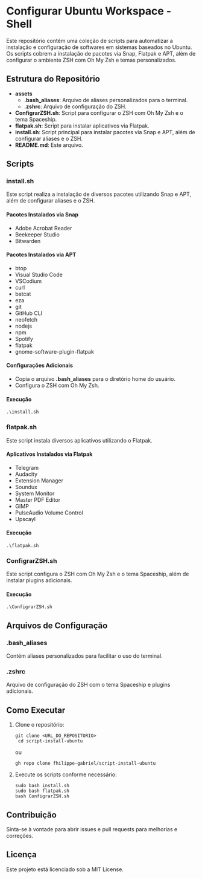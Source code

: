 # Configurar Ubuntu Workspace - Shell

Este repositório contém uma coleção de scripts para automatizar a instalação e configuração de softwares em sistemas baseados no Ubuntu. Os scripts cobrem a instalação de pacotes via Snap, Flatpak e APT, além de configurar o ambiente ZSH com Oh My Zsh e temas personalizados.

## Estrutura do Repositório

- **assets**
  - **.bash_aliases**: Arquivo de aliases personalizados para o terminal.
  - **.zshrc**: Arquivo de configuração do ZSH.
- **ConfigrarZSH.sh**: Script para configurar o ZSH com Oh My Zsh e o tema Spaceship.
- **flatpak.sh**: Script para instalar aplicativos via Flatpak.
- **install.sh**: Script principal para instalar pacotes via Snap e APT, além de configurar aliases e o ZSH.
- **README.md**: Este arquivo.

## Scripts

### install.sh

Este script realiza a instalação de diversos pacotes utilizando Snap e APT, além de configurar aliases e o ZSH.

#### Pacotes Instalados via Snap

- Adobe Acrobat Reader
- Beekeeper Studio
- Bitwarden

#### Pacotes Instalados via APT

- btop
- Visual Studio Code
- VSCodium
- curl
- batcat
- eza
- git
- GitHub CLI
- neofetch
- nodejs
- npm
- Spotify
- flatpak
- gnome-software-plugin-flatpak

#### Configurações Adicionais

- Copia o arquivo **.bash_aliases** para o diretório home do usuário.
- Configura o ZSH com Oh My Zsh.

#### Execução

```
.\install.sh
```

### flatpak.sh

Este script instala diversos aplicativos utilizando o Flatpak.

#### Aplicativos Instalados via Flatpak

- Telegram
- Audacity
- Extension Manager
- Soundux
- System Monitor
- Master PDF Editor
- GIMP
- PulseAudio Volume Control
- Upscayl

#### Execução

```
.\flatpak.sh
```

### ConfigrarZSH.sh

Este script configura o ZSH com Oh My Zsh e o tema Spaceship, além de instalar plugins adicionais.

#### Execução

```
.\ConfigrarZSH.sh
```

## Arquivos de Configuração

### .bash_aliases

Contém aliases personalizados para facilitar o uso do terminal.

### .zshrc

Arquivo de configuração do ZSH com o tema Spaceship e plugins adicionais.

## Como Executar

1.  Clone o repositório:

    ```
    git clone <URL_DO_REPOSITORIO>
     cd script-install-ubuntu
    ```

    ou

    ```
    gh repo clone fhilippe-gabriel/script-install-ubuntu
    ```

2.  Execute os scripts conforme necessário:
    ```
    sudo bash install.sh
    sudo bash flatpak.sh
    bash ConfigrarZSH.sh
    ```

## Contribuição

Sinta-se à vontade para abrir issues e pull requests para melhorias e correções.

## Licença

Este projeto está licenciado sob a MIT License.
